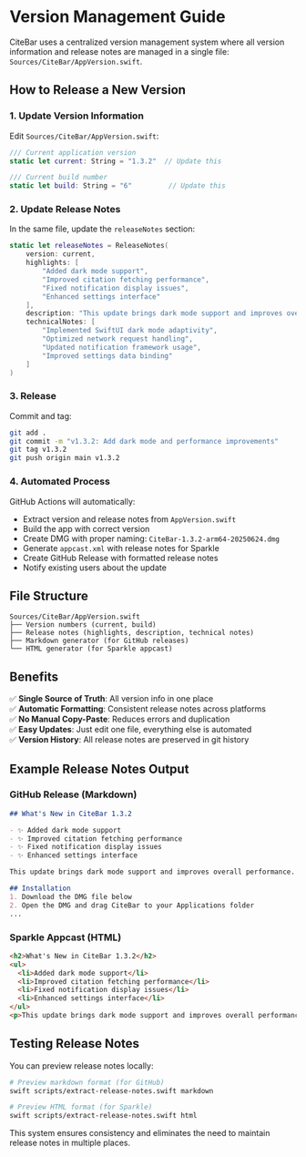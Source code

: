 # Version Management Guide

CiteBar uses a centralized version management system where all version information and release notes are managed in a single file: `Sources/CiteBar/AppVersion.swift`.

## How to Release a New Version

### 1. Update Version Information
Edit `Sources/CiteBar/AppVersion.swift`:

```swift
/// Current application version
static let current: String = "1.3.2"  // Update this

/// Current build number  
static let build: String = "6"         // Update this
```

### 2. Update Release Notes
In the same file, update the `releaseNotes` section:

```swift
static let releaseNotes = ReleaseNotes(
    version: current,
    highlights: [
        "Added dark mode support",
        "Improved citation fetching performance", 
        "Fixed notification display issues",
        "Enhanced settings interface"
    ],
    description: "This update brings dark mode support and improves overall performance.",
    technicalNotes: [
        "Implemented SwiftUI dark mode adaptivity",
        "Optimized network request handling",
        "Updated notification framework usage",
        "Improved settings data binding"
    ]
)
```

### 3. Release
Commit and tag:

```bash
git add .
git commit -m "v1.3.2: Add dark mode and performance improvements"
git tag v1.3.2
git push origin main v1.3.2
```

### 4. Automated Process
GitHub Actions will automatically:

- Extract version and release notes from `AppVersion.swift`
- Build the app with correct version
- Create DMG with proper naming: `CiteBar-1.3.2-arm64-20250624.dmg`
- Generate `appcast.xml` with release notes for Sparkle
- Create GitHub Release with formatted release notes
- Notify existing users about the update

## File Structure

```
Sources/CiteBar/AppVersion.swift
├── Version numbers (current, build)
├── Release notes (highlights, description, technical notes)
├── Markdown generator (for GitHub releases)
└── HTML generator (for Sparkle appcast)
```

## Benefits

✅ **Single Source of Truth**: All version info in one place  
✅ **Automatic Formatting**: Consistent release notes across platforms  
✅ **No Manual Copy-Paste**: Reduces errors and duplication  
✅ **Easy Updates**: Just edit one file, everything else is automated  
✅ **Version History**: All release notes are preserved in git history  

## Example Release Notes Output

### GitHub Release (Markdown)
```markdown
## What's New in CiteBar 1.3.2

- ✨ Added dark mode support
- ✨ Improved citation fetching performance  
- ✨ Fixed notification display issues
- ✨ Enhanced settings interface

This update brings dark mode support and improves overall performance.

## Installation
1. Download the DMG file below
2. Open the DMG and drag CiteBar to your Applications folder
...
```

### Sparkle Appcast (HTML)
```html
<h2>What's New in CiteBar 1.3.2</h2>
<ul>
  <li>Added dark mode support</li>
  <li>Improved citation fetching performance</li>
  <li>Fixed notification display issues</li> 
  <li>Enhanced settings interface</li>
</ul>
<p>This update brings dark mode support and improves overall performance.</p>
```

## Testing Release Notes

You can preview release notes locally:

```bash
# Preview markdown format (for GitHub)
swift scripts/extract-release-notes.swift markdown

# Preview HTML format (for Sparkle)  
swift scripts/extract-release-notes.swift html
```

This system ensures consistency and eliminates the need to maintain release notes in multiple places.
